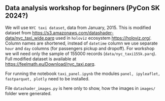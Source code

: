 ## Data analysis workshop for beginners (PyCon SK 2024?)

We will use `NYC taxi dataset`, data from January, 2015. This is modified
dataset from https://s3.amazonaws.com/datashader-data/nyc_taxi_wide.parq
used in `holoviz` ecosystem https://holoviz.org/. Column names are
shortened, instead of `datetime` column we use separate `hour` and `day` columns
(for passengers pickup and dropoff). For workshop we will need only the sample of
155000 records (`data/nyc_taxi155k.parq`). Full modified dataset is
available at https://feelmath.eu/Download/nyc_taxi.parq.

For running the notebook `taxi_panel.ipynb` the modules `panel, ipyleaflet,
fastparquet, plotly` need to be installed. 

File `datashader_images.py` is here only to show, how the images in `images/` folder
were generated.
